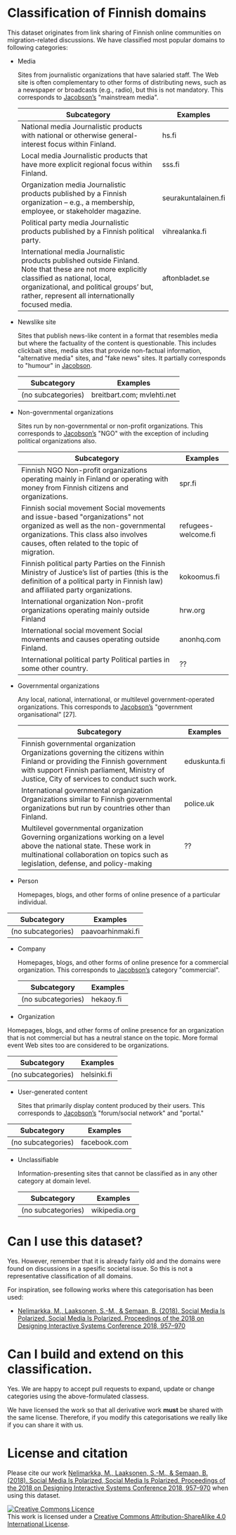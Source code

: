 # Classification of Finnish domains

This dataset originates from link sharing of Finnish online communities on migration-related discussions.
We have classified most popular domains to following categories:

* Media

  Sites from journalistic organizations that have salaried staff. The Web site is often complementary to other forms of distributing news,
  such as a newspaper or broadcasts (e.g., radio), but this is not mandatory.
  This corresponds to [Jacobson’s](http://dx.doi.org/10.1080/1369118X.2015.1064461) "mainstream media".

  | Subcategory | Examples |
  |---|---|
  | National media Journalistic products with national or otherwise general-interest focus within Finland. | hs.fi |
  | Local media Journalistic products that have more explicit regional focus within Finland. | sss.fi |
  | Organization media Journalistic products published by a Finnish organization – e.g., a membership, employee, or stakeholder magazine. | seurakuntalainen.fi |
  | Political party media Journalistic products published by a Finnish political party. | vihrealanka.fi |
  | International media Journalistic products published outside Finland. Note that these are not more explicitly classified as national, local, organizational, and political groups’ but, rather, represent all internationally focused media. | aftonbladet.se |
  
* Newslike site

  Sites that publish news-like content in a format that resembles media but where the factuality of the content is questionable.
  This includes clickbait sites, media sites that provide non-factual information, "alternative media" sites, and "fake news" sites.
  It partially corresponds to "humour" in [Jacobson](http://dx.doi.org/10.1080/1369118X.2015.1064461).
  
  | Subcategory | Examples |
  |---|---|
  | (no subcategories) | breitbart.com; mvlehti.net |
  
* Non-governmental organizations

  Sites run by non-governmental or non-profit organizations.
  This corresponds to [Jacobson’s](http://dx.doi.org/10.1080/1369118X.2015.1064461) "NGO" with the exception of including political organizations also.
  
  | Subcategory | Examples |
  |---|---|
  | Finnish NGO Non-profit organizations operating mainly in Finland or operating with money from Finnish citizens and organizations. | spr.fi |
  | Finnish social movement Social movements and issue-based "organizations" not organized as well as the non-governmental organizations. This class also involves causes, often related to the topic of migration. | refugees-welcome.fi |
  | Finnish political party Parties on the Finnish Ministry of Justice’s list of parties (this is the definition of a political party in Finnish law) and affiliated party organizations. | kokoomus.fi |
  | International organization Non-profit organizations operating mainly outside Finland | hrw.org |
  | International social movement Social movements and causes operating outside Finland. | anonhq.com |
  | International political party Political parties in some other country. | ?? |
  
 * Governmental organizations
 
    Any local, national, international, or multilevel government-operated organizations.
    This corresponds to [Jacobson’s](http://dx.doi.org/10.1080/1369118X.2015.1064461) "government organisational" [27].
    
   | Subcategory | Examples |
   |---|---|   
   | Finnish governmental organization Organizations governing the citizens within Finland or providing the Finnish government with support Finnish parliament, Ministry of Justice, City of services to conduct such work. | eduskunta.fi |
   | International governmental organization Organizations similar to Finnish governmental organizations but run by countries other than Finland. | police.uk |
   | Multilevel governmental organization Governing organizations working on a level above the national state. These work in multinational collaboration on topics such as legislation, defense, and policy-making | ?? |
   
 * Person
 
   Homepages, blogs, and other forms of online presence of a particular individual.
    
  | Subcategory | Examples |
  |---|---|
  | (no subcategories) | paavoarhinmaki.fi |
  
* Company

  Homepages, blogs, and other forms of online presence for a commercial organization.
  This corresponds to [Jacobson’s](http://dx.doi.org/10.1080/1369118X.2015.1064461) category "commercial".

  | Subcategory | Examples |
  |---|---|
  | (no subcategories) | hekaoy.fi |
 
 * Organization
 
 Homepages, blogs, and other forms of online presence for an organization that is not commercial but has a neutral stance on the topic.
 More formal event Web sites too are considered to be organizations.
 
 | Subcategory | Examples |
 |---|---|
 | (no subcategories) | helsinki.fi |
 

* User-generated content
  
  Sites that primarily display content produced by their users.
  This corresponds to [Jacobson’s](http://dx.doi.org/10.1080/1369118X.2015.1064461) "forum/social network" and "portal." 

 | Subcategory | Examples |
 |---|---|
 | (no subcategories) | facebook.com |
 
* Unclassifiable

  Information-presenting sites that cannot be classified as in any other category at domain level.
  
  | Subcategory | Examples |
  |---|---|
  | (no subcategories) | wikipedia.org | 

# Can I use this dataset?

Yes. However, remember that it is already fairly old and the domains were found on discussions in a spesific societal issue.
So this is not a representative classification of all domains.

For inspiration, see following works where this categorisation has been used:

* [Nelimarkka, M., Laaksonen, S.-M., & Semaan, B. (2018). Social Media Is Polarized, Social Media Is Polarized. Proceedings of the 2018 on Designing Interactive Systems Conference 2018, 957–970](https://doi.org/10.1145/3196709.3196764)

# Can I build and extend on this classification.

Yes. We are happy to accept pull requests to expand, update or change categories using the above-formulated classess.

We have licensed the work so that all derivative work **must** be shared with the same license.
Therefore, if you modify this categorisations we really like if you can share it with us.

# License and citation

Please cite our work [Nelimarkka, M., Laaksonen, S.-M., & Semaan, B. (2018). Social Media Is Polarized, Social Media Is Polarized. Proceedings of the 2018 on Designing Interactive Systems Conference 2018, 957–970](https://doi.org/10.1145/3196709.3196764) when using this dataset.

<a rel="license" href="http://creativecommons.org/licenses/by-sa/4.0/"><img alt="Creative Commons Licence" style="border-width:0" src="https://i.creativecommons.org/l/by-sa/4.0/88x31.png" /></a><br />This work is licensed under a <a rel="license" href="http://creativecommons.org/licenses/by-sa/4.0/">Creative Commons Attribution-ShareAlike 4.0 International License</a>.
